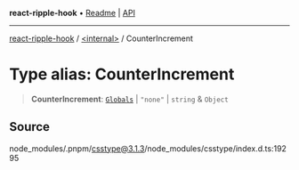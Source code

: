 **react-ripple-hook** • [Readme](../../README.md) \| [API](../../globals.md)

***

[react-ripple-hook](../../README.md) / [\<internal\>](../README.md) / CounterIncrement

# Type alias: CounterIncrement

> **CounterIncrement**: [`Globals`](Globals.md) \| `"none"` \| `string` & `Object`

## Source

node\_modules/.pnpm/csstype@3.1.3/node\_modules/csstype/index.d.ts:19295
